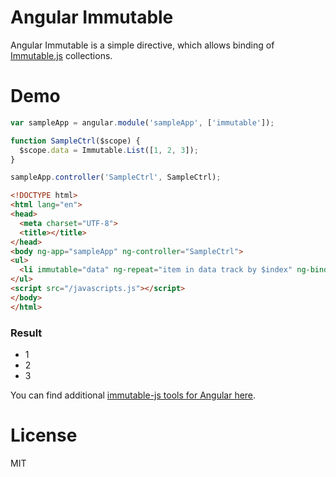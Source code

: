 # Angular Immutable

Angular Immutable is a simple directive, which allows binding of [Immutable.js](https://github.com/facebook/immutable-js) collections.

# Demo

```javascript
var sampleApp = angular.module('sampleApp', ['immutable']);

function SampleCtrl($scope) {
  $scope.data = Immutable.List([1, 2, 3]);
}

sampleApp.controller('SampleCtrl', SampleCtrl);
```

```html
<!DOCTYPE html>
<html lang="en">
<head>
  <meta charset="UTF-8">
  <title></title>
</head>
<body ng-app="sampleApp" ng-controller="SampleCtrl">
<ul>
  <li immutable="data" ng-repeat="item in data track by $index" ng-bind="item"></li>
</ul>
<script src="/javascripts.js"></script>
</body>
</html>
```

### Result

* 1
* 2
* 3


You can find additional [immutable-js tools for Angular here](https://github.com/PaySavvy/immutable-angular).

# License

MIT

